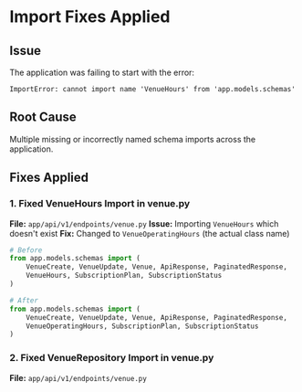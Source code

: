 # Import Fixes Applied

## Issue
The application was failing to start with the error:
```
ImportError: cannot import name 'VenueHours' from 'app.models.schemas'
```

## Root Cause
Multiple missing or incorrectly named schema imports across the application.

## Fixes Applied

### 1. Fixed VenueHours Import in venue.py
**File:** `app/api/v1/endpoints/venue.py`
**Issue:** Importing `VenueHours` which doesn't exist
**Fix:** Changed to `VenueOperatingHours` (the actual class name)

```python
# Before
from app.models.schemas import (
    VenueCreate, VenueUpdate, Venue, ApiResponse, PaginatedResponse,
    VenueHours, SubscriptionPlan, SubscriptionStatus
)

# After  
from app.models.schemas import (
    VenueCreate, VenueUpdate, Venue, ApiResponse, PaginatedResponse,
    VenueOperatingHours, SubscriptionPlan, SubscriptionStatus
)
```

### 2. Fixed VenueRepository Import in venue.py
**File:** `app/api/v1/endpoints/venue.py`